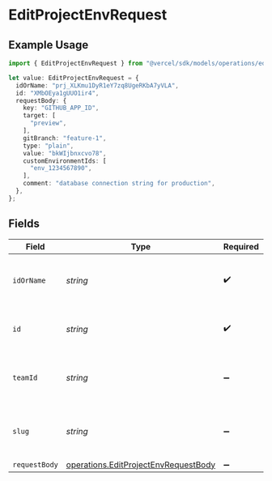 # EditProjectEnvRequest

## Example Usage

```typescript
import { EditProjectEnvRequest } from "@vercel/sdk/models/operations/editprojectenv.js";

let value: EditProjectEnvRequest = {
  idOrName: "prj_XLKmu1DyR1eY7zq8UgeRKbA7yVLA",
  id: "XMbOEya1gUUO1ir4",
  requestBody: {
    key: "GITHUB_APP_ID",
    target: [
      "preview",
    ],
    gitBranch: "feature-1",
    type: "plain",
    value: "bkWIjbnxcvo78",
    customEnvironmentIds: [
      "env_1234567890",
    ],
    comment: "database connection string for production",
  },
};
```

## Fields

| Field                                                                                        | Type                                                                                         | Required                                                                                     | Description                                                                                  | Example                                                                                      |
| -------------------------------------------------------------------------------------------- | -------------------------------------------------------------------------------------------- | -------------------------------------------------------------------------------------------- | -------------------------------------------------------------------------------------------- | -------------------------------------------------------------------------------------------- |
| `idOrName`                                                                                   | *string*                                                                                     | :heavy_check_mark:                                                                           | The unique project identifier or the project name                                            | prj_XLKmu1DyR1eY7zq8UgeRKbA7yVLA                                                             |
| `id`                                                                                         | *string*                                                                                     | :heavy_check_mark:                                                                           | The unique environment variable identifier                                                   | XMbOEya1gUUO1ir4                                                                             |
| `teamId`                                                                                     | *string*                                                                                     | :heavy_minus_sign:                                                                           | The Team identifier to perform the request on behalf of.                                     |                                                                                              |
| `slug`                                                                                       | *string*                                                                                     | :heavy_minus_sign:                                                                           | The Team slug to perform the request on behalf of.                                           |                                                                                              |
| `requestBody`                                                                                | [operations.EditProjectEnvRequestBody](../../models/operations/editprojectenvrequestbody.md) | :heavy_minus_sign:                                                                           | N/A                                                                                          |                                                                                              |